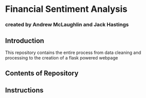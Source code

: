 # Financial Sentiment Analysis 

### created by Andrew McLaughlin and Jack Hastings

## Introduction 

This repository contains the entire process from data cleaning and processing to the creation of a flask powered webpage 

## Contents of Repository

## Instructions

